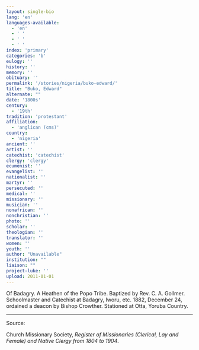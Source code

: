 ```yaml
---
layout: single-bio
lang: 'en'
languages-available:
  - 'en'
  - ' '
  - ' '
  - ' '
index: 'primary'
categories: 'b'
eulogy: ''
history: ''
memory: ''
obituary: ''
permalink: '/stories/nigeria/buko-edward/'
title: "Buko, Edward"
alternate: ""
date: '1800s'
century:
  - '19th'
tradition: 'protestant'
affiliation:
  - 'anglican (cms)'
country:
  - 'nigeria'
ancient: ''
artist: ''
catechist: 'catechist'
clergy: 'clergy'
ecumenist: ''
evangelist: ''
nationalist: ''
martyr: ''
persecuted: ''
medical: ''
missionary: ''
musician: ''
nonafrican: ''
nonchristian: ''
photo: ''
scholar: ''
theologian: ''
translator: ''
women: ''
youth: ''
author: "Unavailable"
institution: ""
liaison: ""
project-luke: ''
upload: 2011-01-01
---
```




Of Badagry.  A Heathen of the Popo Tribe.  Baptized by Rev. C. A. Gollmer.  Schoolmaster and Catechist at Badagry, Iworu, etc.  1882, December 24, ordained a deacon by Bishop Crowther.  Stationed at Otta, Yoruba Country.

---

Source:

Church Missionary Society, *Register of Missionaries (Clerical, Lay and Female) and Native Clergy from 1804 to 1904*.
